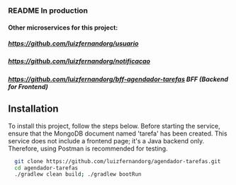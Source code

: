 ### README In production

#### Other microservices for this project:
##### https://github.com/luizfernandorg/usuario
##### https://github.com/luizfernandorg/notificacao
##### https://github.com/luizfernandorg/bff-agendador-tarefas BFF (Backend for Frontend)

## Installation

To install this project, follow the steps below. Before starting the service, ensure that the MongoDB document named 'tarefa' has been created. 
This service does not include a frontend page; it's a Java backend only. Therefore, using Postman is recommended for testing.

```bash
  git clone https://github.com/luizfernandorg/agendador-tarefas.git
  cd agendador-tarefas
  ./gradlew clean build; ./gradlew bootRun
```
